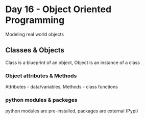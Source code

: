 # Day 16 - Object Oriented Programming

Modeling real world objects

## Classes & Objects

Class is a blueprint of an object, Object is an instance of a class

### Object attributes & Methods

Attributes - data/variables, Methods - class functions

### python modules & packeges

python modules are pre-installed, packages are external (Pypi)